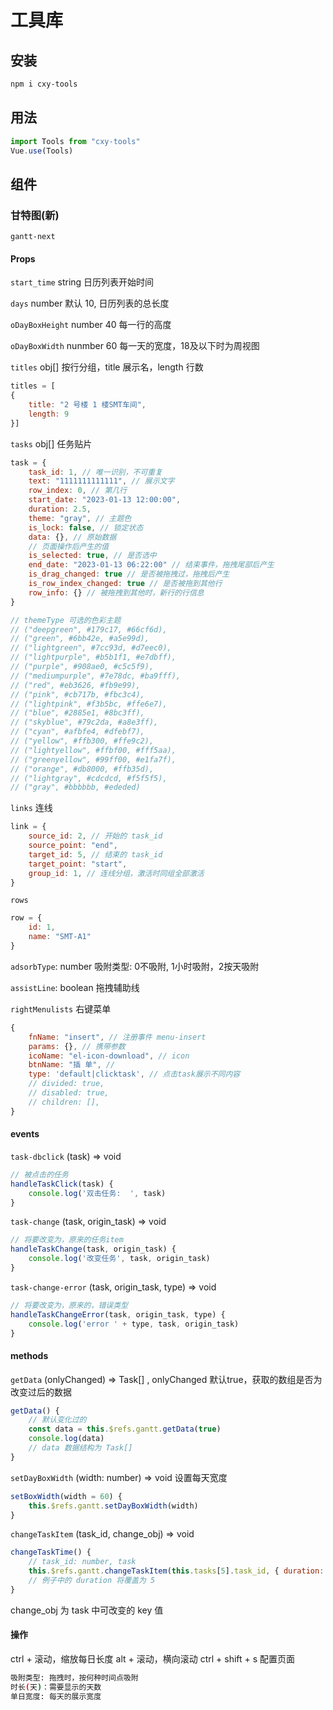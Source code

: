 # 工具库

## 安装

```bash
npm i cxy-tools
```

## 用法

```js
import Tools from "cxy-tools"
Vue.use(Tools)
```

## 组件

### 甘特图(新)

`gantt-next`

#### Props

`start_time` string 日历列表开始时间

`days` number 默认 10, 日历列表的总长度

`oDayBoxHeight` number 40 每一行的高度

`oDayBoxWidth` nunmber 60 每一天的宽度，18及以下时为周视图

`titles` obj[] 按行分组，title 展示名，length 行数

```js
titles = [
{
    title: "2 号楼 1 楼SMT车间",
    length: 9
}]
```

`tasks` obj[] 任务贴片

```js
task = {
    task_id: 1, // 唯一识别，不可重复
    text: "1111111111111", // 展示文字
    row_index: 0, // 第几行
    start_date: "2023-01-13 12:00:00",
    duration: 2.5,
    theme: "gray", // 主题色
    is_lock: false, // 锁定状态
    data: {}, // 原始数据
    // 页面操作后产生的值
    is_selected: true, // 是否选中
    end_date: "2023-01-13 06:22:00" // 结束事件，拖拽尾部后产生
    is_drag_changed: true // 是否被拖拽过，拖拽后产生
    is_row_index_changed: true // 是否被拖到其他行
    row_info: {} // 被拖拽到其他时，新行的行信息
}

// themeType 可选的色彩主题
// ("deepgreen", #179c17, #66cf6d),
// ("green", #6bb42e, #a5e99d),
// ("lightgreen", #7cc93d, #d7eec0),
// ("lightpurple", #b5b1f1, #e7dbff),
// ("purple", #908ae0, #c5c5f9),
// ("mediumpurple", #7e78dc, #ba9fff),
// ("red", #eb3626, #fb9e99),
// ("pink", #cb717b, #fbc3c4),
// ("lightpink", #f3b5bc, #ffe6e7),
// ("blue", #2885e1, #8bc3ff),
// ("skyblue", #79c2da, #a8e3ff),
// ("cyan", #afbfe4, #dfebf7),
// ("yellow", #ffb300, #ffe9c2),
// ("lightyellow", #ffbf00, #fff5aa),
// ("greenyellow", #99ff00, #e1fa7f),
// ("orange", #db8000, #ffb35d),
// ("lightgray", #cdcdcd, #f5f5f5),
// ("gray", #bbbbbb, #ededed) 
```

`links` 连线

```js
link = {
    source_id: 2, // 开始的 task_id 
    source_point: "end",
    target_id: 5, // 结束的 task_id
    target_point: "start",
    group_id: 1, // 连线分组，激活时同组全部激活
}
```

`rows`

```js
row = {
    id: 1,
    name: "SMT-A1"
}
```

`adsorbType`: number 吸附类型: 0不吸附, 1小时吸附，2按天吸附

`assistLine`: boolean 拖拽辅助线

`rightMenulists` 右键菜单

```js
{
    fnName: "insert", // 注册事件 menu-insert
    params: {}, // 携带参数
    icoName: "el-icon-download", // icon
    btnName: "插 单", // 
    type: 'default|clicktask', // 点击task展示不同内容
    // divided: true,
    // disabled: true,
    // children: [],
}
```

#### events

`task-dbclick` (task) => void

```js
// 被点击的任务
handleTaskClick(task) {
    console.log('双击任务:  ', task)
}
```

`task-change` (task, origin_task) => void

```js
// 将要改变为，原来的任务item
handleTaskChange(task, origin_task) {
    console.log('改变任务', task, origin_task)
}
```

`task-change-error` (task, origin_task, type) => void

```js
// 将要改变为，原来的，错误类型
handleTaskChangeError(task, origin_task, type) {
    console.log('error ' + type, task, origin_task)
}
```

#### methods

`getData` (onlyChanged) => Task[] , onlyChanged 默认true，获取的数组是否为改变过后的数据

```js
getData() {
    // 默认变化过的
    const data = this.$refs.gantt.getData(true)
    console.log(data)
    // data 数据结构为 Task[]
}
```

`setDayBoxWidth` (width: number) => void 设置每天宽度

```js
setBoxWidth(width = 60) {
    this.$refs.gantt.setDayBoxWidth(width)
}
```

`changeTaskItem` (task_id, change_obj) => void

```js
changeTaskTime() {
    // task_id: number, task
    this.$refs.gantt.changeTaskItem(this.tasks[5].task_id, { duration: 5 })
    // 例子中的 duration 将覆盖为 5
}
```

change_obj 为 task 中可改变的 key 值

#### 操作

ctrl + 滚动，缩放每日长度
alt + 滚动，横向滚动
ctrl + shift + s 配置页面

``` bash
吸附类型: 拖拽时，按何种时间点吸附
时长(天)：需要显示的天数
单日宽度: 每天的展示宽度
```
